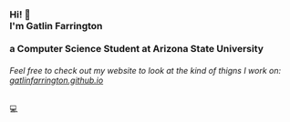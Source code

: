   <!-- Hi there! Feel free to make this your own but don't use my data. Attributions are welcomed --> 
<h3>Hi! 👋<br>I'm Gatlin Farrington<br><br> a Computer Science Student at Arizona State University</h3>
<h6>Feel free to check out my website to look at the kind of thigns I work on: <a href="https://gatlinfarrington.github.io">gatlinfarrington.github.io</a></h6>

<p>
💻  
</p>


